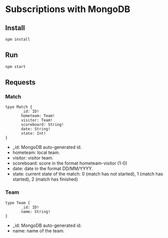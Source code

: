 # Subscriptions with MongoDB

## Install

```js
npm install
```

## Run

```js
npm start
```

## Requests

### Match

```
tpye Match {
       _id: ID!
       hometeam: Team!
       visitor: Team!
       scoreboard: String!
       date: String!
       state: Int!
}
```
+ _id: MongoDB auto-generated id.
+ hometeam: local team.
+ visitor: visitor team.
+ scoreboard: score in the format hometeam-visitor (1-0)
+ date: date in the format DD/MM/YYYY.
+ state: current state of the match: 0 (match has not started), 1 (match has started), 2 (match has finished)

### Team

```
type Team {
       _id: ID!
       name: String!
}
```

+ _id: MongoDB auto-generated id.
+ name: name of the team.





